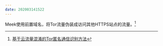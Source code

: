 ```yaml
---
date: 202003141522
---
```

Meek使用前置域名，将Tor流量伪装成访问其他HTTPS站点的流量。[^1]



[^1]: [基于云流量混淆的Tor匿名通信识别方法](x-devonthink-item://5AAF822D-2694-45FA-8407-625E61D32ACD)

